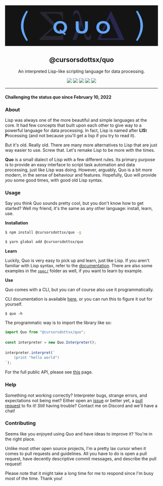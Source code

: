 ![Quo](./quo.png)

<div align="center">
        <h2>@cursorsdottsx/quo</h2>
        <p>An interpreted Lisp-like scripting language for data processing.</p>
        <img src="https://forthebadge.com/images/badges/built-with-love.svg" />
        <img src="https://forthebadge.com/images/badges/made-with-typescript.svg" />
        <img src="https://forthebadge.com/images/badges/powered-by-black-magic.svg" />
        <img src="https://forthebadge.com/images/badges/60-percent-of-the-time-works-every-time.svg" />
        <img src="https://forthebadge.com/images/badges/fixed-bugs.svg" />
</div>

---

#### Challenging the status _quo_ since February 10, 2022

### About

Lisp was always one of the more beautiful and simple languages at the core.
It had few concepts that built upon each other to give way to a powerful language for data processing.
In fact, Lisp is named after **LIS**t **P**rocessing (and not because you'll get a lisp if you try to read it).

But it's old. Really old. There are many more alternatives to Lisp that are just way easier to use.
Screw that. Let's remake Lisp to be more with the times.

**Quo** is a small dialect of Lisp with a few different rules.
Its primary purpose is to provide an easy interface to script task automation and data processing, just like Lisp was doing.
However, arguably, Quo is a bit more modern, in the sense of behaviour and features.
Hopefully, Quo will provide _you_ some good times, with good old Lisp syntax.

### Usage

Say you think Quo sounds pretty cool, but you don't know how to get started?
Well my friend, it's the same as any other language: install, learn, use.

**Installation**

```bash
$ npm install @cursorsdottsx/quo -g
```

```bash
$ yarn global add @cursorsdottsx/quo
```

**Learn**

Luckily, Quo is very easy to pick up and learn, just like Lisp.
If you aren't familiar with Lisp syntax, refer to the [documentation](https://cursorsdottsx.github.io/quo). There are also some examples in the [`spec/`](./spec/README.md) folder as well, if you want to learn by example.

**Use**

Quo comes with a CLI, but you can of course also use it programmatically.

CLI documentation is available [here](https://cursorsdottsx.github.io/quo/cli), or you can run this to figure it out for yourself.

```
$ quo -h
```

The programmatic way is to import the library like so:

```ts
import Quo from "@cursorsdottsx/quo";

const interpreter = new Quo.Interpreter();

interpreter.interpret(`
    (print "hello world")
`);
```

For the full public API, please see [this](https://cursorsdottsx.github.io/quo/api) page.

### Help

Something not working correctly? Interpreter bugs, strange errors, and expectations not being met?
Either open an [issue](https://github.com/cursorsdottsx/quo/issues/new) or better yet, a [pull request](https://github.com/cursorsdottsx/quo/pulls/new) to fix it!
_Still_ having trouble? Contact me on Discord and we'll have a chat!

### Contributing

Seems like you enjoyed using Quo and have ideas to improve it? You're in the right place.

Unlike most other open source projects, I'm a pretty lax cursor when it comes to pull requests and guidelines. All you have to do is open a pull request, have decently descriptive commit messages, and describe the pull request!

Please note that it might take a long time for me to respond since I'm busy most of the time. Thank you!
